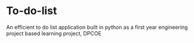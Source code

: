 # To-do-list
An efficient to do list application built in python as a first year engineering project based learning project, DPCOE
